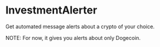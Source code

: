 # InvestmentAlerter
Get automated message alerts about a crypto of your choice.

NOTE: For now, it gives you alerts about only Dogecoin.
